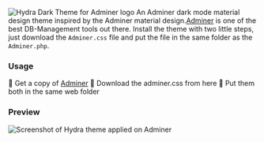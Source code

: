 ![Hydra Dark Theme for Adminer logo](https://i.imgur.com/JpUX5NI.png)
An Adminer dark mode material design theme inspired by the Adminer material design.[Adminer](https://www.adminer.org/) is one of the best DB-Management tools out there. Install the theme with two little steps, just download the `Adminer.css` file and put the file in the same folder as the `Adminer.php`.

### Usage
:small_blue_diamond: Get a copy of [Adminer](https://www.adminer.org/)
:small_blue_diamond: Download the adminer.css from here
:small_blue_diamond: Put them both in the same web folder

### Preview
![Screenshot of Hydra theme applied on Adminer](https://i.imgur.com/LkboDxZ.png)
